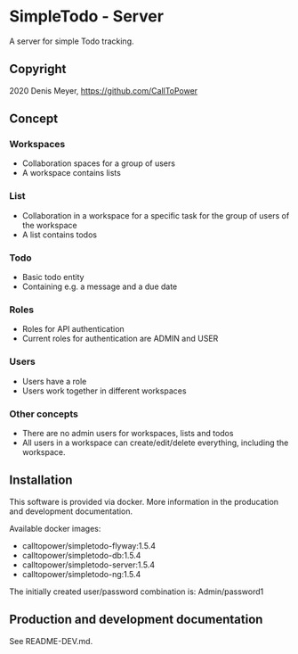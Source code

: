 # SimpleTodo - Server

A server for simple Todo tracking.

## Copyright

2020 Denis Meyer, https://github.com/CallToPower

## Concept

### Workspaces

- Collaboration spaces for a group of users
- A workspace contains lists

### List

- Collaboration in a workspace for a specific task for the group of users of the workspace
- A list contains todos

### Todo

- Basic todo entity
- Containing e.g. a message and a due date

### Roles

- Roles for API authentication
- Current roles for authentication are ADMIN and USER

### Users

- Users have a role
- Users work together in different workspaces

### Other concepts

- There are no admin users for workspaces, lists and todos
- All users in a workspace can create/edit/delete everything, including the workspace.

## Installation

This software is provided via docker. More information in the producation and development documentation.

Available docker images:

- calltopower/simpletodo-flyway:1.5.4
- calltopower/simpletodo-db:1.5.4
- calltopower/simpletodo-server:1.5.4
- calltopower/simpletodo-ng:1.5.4

The initially created user/password combination is: Admin/password1

## Production and development documentation

See README-DEV.md.
